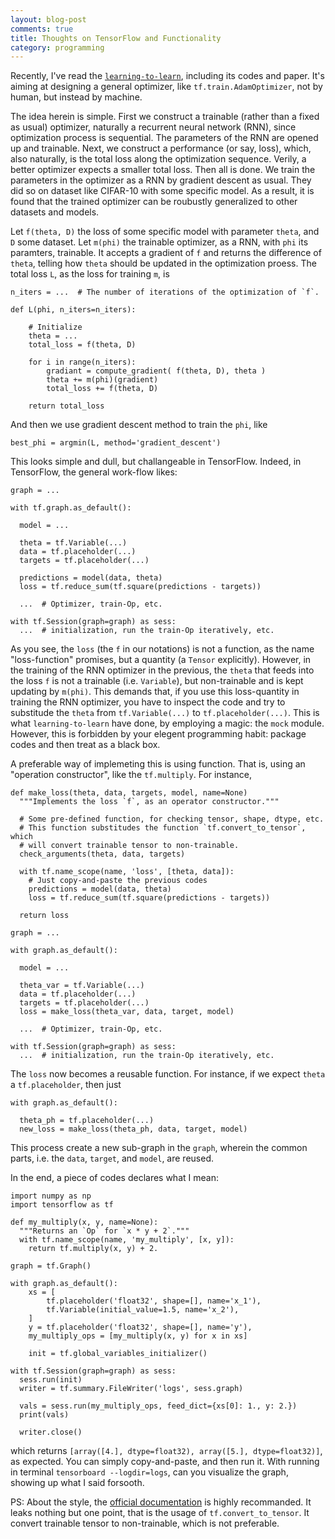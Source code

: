 ```yaml
---
layout: blog-post
comments: true
title: Thoughts on TensorFlow and Functionality
category: programming
---
```


Recently, I've read the [`learning-to-learn`](https://github.com/deepmind/learning-to-learn), including its codes and paper. It's aiming at designing a general optimizer, like `tf.train.AdamOptimizer`, not by human, but instead by machine.

The idea herein is simple. First we construct a trainable (rather than a fixed as usual) optimizer, naturally a recurrent neural network (RNN), since optimization process is sequential. The parameters of the RNN are opened up and trainable. Next, we construct a performance (or say, loss), which, also naturally, is the total loss along the optimization sequence. Verily, a better optimizer expects a smaller total loss. Then all is done. We train the parameters in the optimizer as a RNN by gradient descent as usual. They did so on dataset like CIFAR-10 with some specific model. As a result, it is found that the trained optimizer can be roubustly generalized to other datasets and models.

Let `f(theta, D)` the loss of some specific model with parameter `theta`, and `D` some dataset. Let `m(phi)` the trainable optimizer, as a RNN, with `phi` its paramters, trainable. It accepts a gradient of `f` and returns the difference of `theta`, telling how `theta` should be updated in the optimization proess. The total loss `L`, as the loss for training `m`, is

    n_iters = ...  # The number of iterations of the optimization of `f`.

    def L(phi, n_iters=n_iters):

        # Initialize
        theta = ...
        total_loss = f(theta, D)
        
        for i in range(n_iters):
            gradiant = compute_gradient( f(theta, D), theta )
            theta += m(phi)(gradient)
            total_loss += f(theta, D)

        return total_loss

And then we use gradient descent method to train the `phi`, like

    best_phi = argmin(L, method='gradient_descent')
    
This looks simple and dull, but challangeable in TensorFlow. Indeed, in TensorFlow, the general work-flow likes:

    graph = ...

    with tf.graph.as_default():

      model = ...
      
      theta = tf.Variable(...)
      data = tf.placeholder(...)
      targets = tf.placeholder(...)

      predictions = model(data, theta)
      loss = tf.reduce_sum(tf.square(predictions - targets))
        
      ...  # Optimizer, train-Op, etc.

    with tf.Session(graph=graph) as sess:
      ...  # initialization, run the train-Op iteratively, etc.
      
As you see, the `loss` (the `f` in our notations) is not a function, as the name "loss-function" promises, but a quantity (a `Tensor` explicitly). However, in the training of the RNN optimizer in the previous, the `theta` that feeds into the loss `f` is not a trainable (i.e. `Variable`), but non-trainable and is kept updating by `m(phi)`. This demands that, if you use this loss-quantity in training the RNN optimizer, you have to inspect the code and try to substitude the `theta` from `tf.Variable(...)` to `tf.placeholder(...)`. This is what `learning-to-learn` have done, by employing a magic: the `mock` module. However, this is forbidden by your elegent programming habit: package codes and then treat as a black box.

A preferable way of implemeting this is using function. That is, using an "operation constructor", like the `tf.multiply`. For instance,

    def make_loss(theta, data, targets, model, name=None)
      """Implements the loss `f`, as an operator constructor."""
      
      # Some pre-defined function, for checking tensor, shape, dtype, etc.
      # This function substitudes the function `tf.convert_to_tensor`, which
      # will convert trainable tensor to non-trainable.
      check_arguments(theta, data, targets) 

      with tf.name_scope(name, 'loss', [theta, data]):
        # Just copy-and-paste the previous codes
        predictions = model(data, theta)
        loss = tf.reduce_sum(tf.square(predictions - targets))
          
      return loss
      
    graph = ...
    
    with graph.as_default():
    
      model = ...

      theta_var = tf.Variable(...)
      data = tf.placeholder(...)
      targets = tf.placeholder(...)
      loss = make_loss(theta_var, data, target, model)
      
      ...  # Optimizer, train-Op, etc.

    with tf.Session(graph=graph) as sess:
      ...  # initialization, run the train-Op iteratively, etc.
      
The `loss` now becomes a reusable function. For instance, if we expect `theta` a `tf.placeholder`, then just

    with graph.as_default():
    
      theta_ph = tf.placeholder(...)
      new_loss = make_loss(theta_ph, data, target, model)
      
This process create a new sub-graph in the `graph`, wherein the common parts, i.e. the `data`, `target`, and `model`, are reused.

In the end, a piece of codes declares what I mean:

    import numpy as np
    import tensorflow as tf

    def my_multiply(x, y, name=None):
      """Returns an `Op` for `x * y + 2`."""
      with tf.name_scope(name, 'my_multiply', [x, y]):
        return tf.multiply(x, y) + 2.

    graph = tf.Graph()

    with graph.as_default():
        xs = [
            tf.placeholder('float32', shape=[], name='x_1'),
            tf.Variable(initial_value=1.5, name='x_2'),
        ]
        y = tf.placeholder('float32', shape=[], name='y'),
        my_multiply_ops = [my_multiply(x, y) for x in xs]

        init = tf.global_variables_initializer()

    with tf.Session(graph=graph) as sess:
      sess.run(init)
      writer = tf.summary.FileWriter('logs', sess.graph)

      vals = sess.run(my_multiply_ops, feed_dict={xs[0]: 1., y: 2.})
      print(vals)

      writer.close()

which returns `[array([4.], dtype=float32), array([5.], dtype=float32)]`, as expected. You can simply copy-and-paste, and then run it. With running in terminal `tensorboard --logdir=logs`, can you visualize the graph, showing up what I said forsooth.

PS: About the style, the [official documentation](https://www.tensorflow.org/community/style_guide#python_operations) is highly recommanded. It leaks nothing but one point, that is the usage of `tf.convert_to_tensor`. It convert trainable tensor to non-trainable, which is not preferable.
